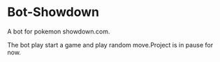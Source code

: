 # Bot-Showdown
A bot for pokemon showdown.com.

The bot play start a game and play random move.Project is in pause for now.


